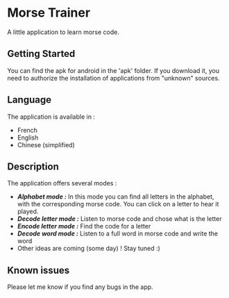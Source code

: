 # Morse Trainer

A little application to learn morse code.

## Getting Started

You can find the apk for android in the 'apk' folder. If you download it, you need to authorize the installation of applications from "unknown" sources.

## Language

The application is available in :
* French
* English
* Chinese (simplified)

## Description

The application offers several modes :
* ***Alphabet mode :*** In this mode you can find all letters in the alphabet, with the corresponding morse code. You can click on a letter to hear it played.
* ***Decode letter mode :*** Listen to morse code and chose what is the letter
* ***Encode letter mode :*** Find the code for a letter
* ***Decode word mode :*** Listen to a full word in morse code and write the word
* Other ideas are coming (some day) ! Stay tuned :)

## Known issues

Please let me know if you find any bugs in the app.
